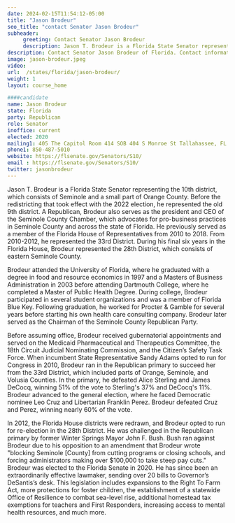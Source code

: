 ```yaml
---
date: 2024-02-15T11:54:12-05:00
title: "Jason Brodeur"
seo_title: "contact Senator Jason Brodeur"
subheader:
     greeting: Contact Senator Jason Brodeur
     description: Jason T. Brodeur is a Florida State Senator representing the 10th district, which consists of Seminole and a small part of Orange County. A Republican, Brodeur also serves as the president and CEO of the Seminole County Chamber, which advocates for pro-business practices in Seminole County and across the state of Florida.
description: Contact Senator Jason Brodeur of Florida. Contact information for Jason Brodeur includes email address, phone number, and mailing address.
image: jason-brodeur.jpeg
video:
url:  /states/florida/jason-brodeur/
weight: 1
layout: course_home

####candidate
name: Jason Brodeur
state: Florida
party: Republican
role: Senator
inoffice: current
elected: 2020
mailing1: 405 The Capitol Room 414 SOB 404 S Monroe St Tallahassee, FL 32399-1100
phone1: 850-487-5010
website: https://flsenate.gov/Senators/S10/
email : https://flsenate.gov/Senators/S10/
twitter: jasonbrodeur
---
```


Jason T. Brodeur is a Florida State Senator representing the 10th district, which consists of Seminole and a small part of Orange County. Before the redistricting that took effect with the 2022 election, he represented the old 9th district. A Republican, Brodeur also serves as the president and CEO of the Seminole County Chamber, which advocates for pro-business practices in Seminole County and across the state of Florida. He previously served as a member of the Florida House of Representatives from 2010 to 2018. From 2010-2012, he represented the 33rd District. During his final six years in the Florida House, Brodeur represented the 28th District, which consists of eastern Seminole County.

Brodeur attended the University of Florida, where he graduated with a degree in food and resource economics in 1997 and a Masters of Business Administration in 2003 before attending Dartmouth College, where he completed a Master of Public Health Degree. During college, Brodeur participated in several student organizations and was a member of Florida Blue Key. Following graduation, he worked for Procter & Gamble for several years before starting his own health care consulting company. Brodeur later served as the Chairman of the Seminole County Republican Party.

Before assuming office, Brodeur received gubernatorial appointments and served on the Medicaid Pharmaceutical and Therapeutics Committee, the 18th Circuit Judicial Nominating Commission, and the Citizen’s Safety Task Force. When incumbent State Representative Sandy Adams opted to run for Congress in 2010, Brodeur ran in the Republican primary to succeed her from the 33rd District, which included parts of Orange, Seminole, and Volusia Counties. In the primary, he defeated Alice Sterling and James DeCocq, winning 51% of the vote to Sterling's 37% and DeCocq's 11%. Brodeur advanced to the general election, where he faced Democratic nominee Leo Cruz and Libertarian Franklin Perez. Brodeur defeated Cruz and Perez, winning nearly 60% of the vote.

In 2012, the Florida House districts were redrawn, and Brodeur opted to run for re-election in the 28th District. He was challenged in the Republican primary by former Winter Springs Mayor John F. Bush. Bush ran against Brodeur due to his opposition to an amendment that Brodeur wrote "blocking Seminole [County] from cutting programs or closing schools, and forcing administrators making over $100,000 to take steep pay cuts." Brodeur was elected to the Florida Senate in 2020. He has since been an extraordinarily effective lawmaker, sending over 20 bills to Governor’s DeSantis’s desk. This legislation includes expansions to the Right To Farm Act, more protections for foster children, the establishment of a statewide Office of Resilience to combat sea-level rise, additional homestead tax exemptions for teachers and First Responders, increasing access to mental health resources, and much more.
